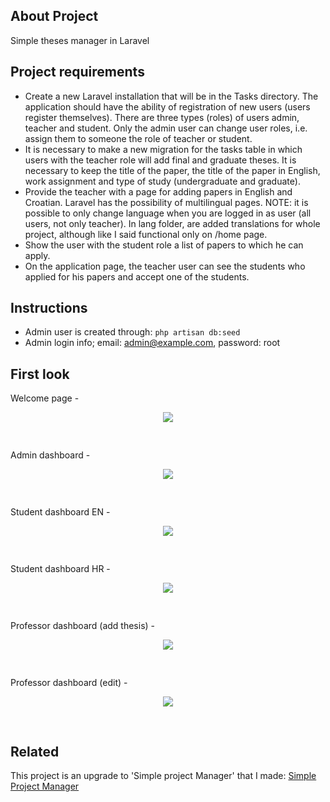 

## About Project

Simple theses manager in Laravel


## Project requirements 

- Create a new Laravel installation that will be in the Tasks directory. The application should have the ability of registration of new users (users register themselves). There are three types (roles) of users admin, teacher and student. Only the admin user can change user roles, i.e. assign them to someone the role of teacher or student.
- It is necessary to make a new migration for the tasks table in which users with the teacher role will add final and graduate theses. It is necessary to keep the title of the paper, the title of the paper in English, work assignment and type of study (undergraduate and graduate).
- Provide the teacher with a page for adding papers in English and Croatian. Laravel has the possibility of multilingual pages. NOTE: it is possible to only change language when you are logged in as user (all users, not only teacher). In lang folder, are added translations for whole project, although like I said functional only on /home page. 
- Show the user with the student role a list of papers to which he can apply.
- On the application page, the teacher user can see the students who applied for his papers and accept one of the students.

## Instructions

- Admin user is created through:  ```php artisan db:seed ```
- Admin login info; email: admin@example.com, password: root

## First look

Welcome page -

<p align="center"><img src="https://i.imgur.com/BRa8jV8.png"  style="padding-bottom:30px"></p>

Admin dashboard - 
<p align="center"><img src="https://i.imgur.com/Zj0gED5.png" style="padding-bottom:30px;"></p>

Student dashboard EN - 
<p align="center"><img src="https://i.imgur.com/MHuRuJ9.png" style="padding-bottom:30px;"></p>

Student dashboard HR - 
<p align="center"><img src="https://i.imgur.com/OYUkmGc.png" style="padding-bottom:30px;"></p>

Professor dashboard (add thesis) -
<p align="center"><img src="https://i.imgur.com/gVl0nDV.png " style="padding-bottom:30px;"></p>

Professor dashboard (edit) -
<p align="center"><img src="https://i.imgur.com/SH5zwzh.png " style="padding-bottom:30px;"></p>


## Related

This project is an upgrade to 'Simple project Manager' that I made: 
[Simple Project Manager](https://github.com/Gubinator/Laravel-Simple-Project-Manager)

